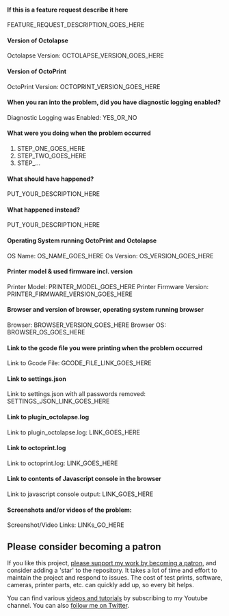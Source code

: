 <!--
READ THE FOLLOWING FIRST:

I like to keep things clean.  This is a place to
reporting bugs and request new features, but is not a good place
to ask questions about or learn how to use octoprint.  Unfortunately
there is currently no user form, but you can find lots of information
in the Wiki (https://github.com/FormerLurker/Octolapse/wiki).  For now, if
you get stuck and can't find help please send an email to:
FormerLurker@pm.me.

For feature requests, add the prefix "[Request]" in the title (without the
quotes).

Do not delete anything from the template except where noted or the
bot will complain.

Thanks!
-->


#### If this is a feature request describe it here
<!--
Please be as clear as possible.  After you are finished, please fill in the
OctoPrint and Octolapse version.  Maybe the feature already exists?
-->
FEATURE_REQUEST_DESCRIPTION_GOES_HERE


#### Version of Octolapse
 <!--
 This can be found within the Octolapse settings in the About tab.
 If you suspect an installation issue from the plugin manager,
 please state that here, especially if you are installing a specific
 branch, and not the default (master) branch.
 DO NOT OMIT
 -->
Octolapse Version: OCTOLAPSE_VERSION_GOES_HERE


#### Version of OctoPrint
<!--
Can be found in the lower left corner of the web interface.
DO NOT OMIT
-->
OctoPrint Version: OCTOPRINT_VERSION_GOES_HERE


<!--
If this is a feature request, you are done!  Thanks!
If not, please continue
-->


#### When you ran into the problem, did you have diagnostic logging enabled?
<!--
You can find out more about diagnostic logging here:
https://github.com/FormerLurker/Octolapse/wiki/Debug-Profiles#log-additional-information

It is very helpful for certain problems.  If you can reproduce the issue with
one of the Diagnostic debug profiles, please do so before submitting an issue.
-->
Diagnostic Logging was Enabled: YES_OR_NO


#### What were you doing when the problem occurred
<!--
Be specific.  Explain what you did as clearly as possible.
It's best if you provide a list of steps you took that can
be used to reproduce the error you encountered.
-->
1. STEP_ONE_GOES_HERE
2. STEP_TWO_GOES_HERE
3. STEP_...


#### What should have happened?
PUT_YOUR_DESCRIPTION_HERE


#### What happened instead?
PUT_YOUR_DESCRIPTION_HERE


#### Operating System running OctoPrint and Octolapse
<!--
OctoPi, Linux, Windows, MacOS, something else?
Include the version number if possible.
OctoPi's version can be found in /etc/octopi_version or in the lower left
corner of the web interface.
DO NOT OMIT
-->
OS Name: OS_NAME_GOES_HERE
Os Version: OS_VERSION_GOES_HERE


#### Printer model & used firmware incl. version
<!--
OMIT ONLY IF IT IS DEFINITELY NOT NEEDED.
-->
Printer Model: PRINTER_MODEL_GOES_HERE
Printer Firmware Version: PRINTER_FIRMWARE_VERSION_GOES_HERE


#### Browser and version of browser, operating system running browser
<!--
OMIT ONLY IF IT IS DEFINITELY NOT NEEDED
-->
Browser: BROWSER_VERSION_GOES_HERE
Browser OS: BROWSER_OS_GOES_HERE


#### Link to the gcode file you were printing when the problem occurred
<!--
Many problems I've seen are due to specific gcode files.
Sometimes it's a bug, sometimes it can be slicer settings,
other times it can be Octolapse or OctoPrint setting related.


In any case, the gcode file is often very useful.
On gist.github.com or pastebin.com.
OMIT ONLY IF IT IS DEFINITELY NOT NEEDED
!-->
Link to Gcode File: GCODE_FILE_LINK_GOES_HERE


#### Link to settings.json
<!--
Lots of problems are settings related, and having them available
makes debugging a lot easier.  You can export the settings.json
file from within the Octoprint settings.

BE AWARE - IF YOU HAVE ANY PASSWORDS IN YOUR CAMERA PROFILE,
THEY WILL BE EXPORTED ALONG WITH THE REST OF YOUR SETTINGS!
IF YOU ARE USING CAMERA AUTHENTICATION IN ANY OF YOUR PROFILES,
EITHER REMOVE THE PASSWORDS BEFORE EXPORTING, DELETE THEM FROM THE FILE
AFTER EXPORTING, OR DON'T POST SETTINGS.JSON!  You can search for

"password":

to find all of the entries containing passwords.
OMIT ONLY IF YOU HAVE ENTERED A PASSWORD TO ACCESS YOUR CAMERA
WITHIN OCTOLAPSE
!-->
Link to settings.json with all passwords removed: SETTINGS_JSON_LINK_GOES_HERE


#### Link to plugin_octolapse.log
<!--
On gist.github.com or pastebin.com.

DO NOT OMIT IF YOU ARE USING OCTOLAPSE V0.2.2 OR LATER.

IF YOU ARE USING V0.2.1 OR EARLIER DO NOT POST YOUR LOGFILE
SINCE IT MAY CONTAIN CAMERA AUTHENTICATION PASSWORDS IF THEY WERE
ENTERED.
-->
Link to plugin_octolapse.log:  LINK_GOES_HERE


#### Link to octoprint.log
<!--
On gist.github.com or pastebin.com.
DO NOT OMIT
-->
Link to octoprint.log:  LINK_GOES_HERE


#### Link to contents of Javascript console in the browser
<!--
If you are having UI problems, like buttons not working, or problems saving
settings, please inlude the javascript console output
on gist.github.com or pastebin.com.
OMIT ONLY IF IT IS DEFINITELY NOT NEEDED
-->
Link to javascript console output: LINK_GOES_HERE


#### Screenshots and/or videos of the problem:
<!--
This is really nice to include, especially if you're having trouble
putting your issue into words.  A picture speaks 1000 of them, afterall!
-->
Screenshot/Video Links: LINKs_GO_HERE


## Please consider becoming a patron
If you like this project, [please support my work by becoming a patron,](https://www.patreon.com/bePatron?u=9588101) and consider adding a 'star' to the repository.  It takes a lot of time and effort to maintain the project and respond to issues.  The cost of test prints, software, cameras, printer parts, etc. can quickly add up, so every bit helps.

You can find various [videos and tutorials](https://www.youtube.com/channel/UCnnTLQetNw7FqfQOLJCMqoQ) by subscribing to my Youtube channel.  You can also [follow me on Twitter](https://twitter.com/FormerLurker1).
